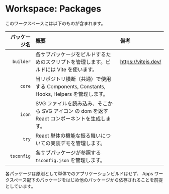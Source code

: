 # Workspace: Packages

このワークスペースには以下のものが含まれます。

| パッケージ名 | 概要                                                                                           | 備考                |
| -----------: | :--------------------------------------------------------------------------------------------- | :------------------ |
|    `builder` | 各サブパッケージをビルドするためのスクリプトを管理します。ビルドには Vite を使います。         | https://vitejs.dev/ |
|       `core` | 当リポジトリ横断（共通）で使用する Components, Constants, Hooks, Helpers を管理します。        |                     |
|       `icon` | SVG ファイルを読み込み、そこから SVG アイコン の dom を返す React コンポーネントを生成します。 |                     |
|        `try` | React 単体の機能な振る舞いについての実装デモを管理します。                                     |                     |
|   `tsconfig` | 各サブパッケージが参照する `tsconfig.json` を管理します。                                      |                     |

各パッケージは原則として単体でのアプリケーションビルドはせず、 Apps ワークスペース配下のパッケージをはじめ他のパッケージから依存されることを前提としています。
